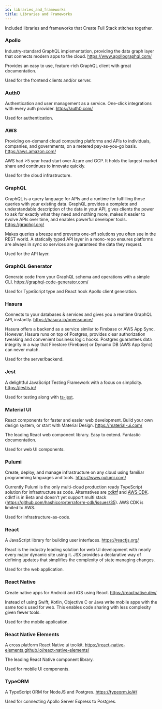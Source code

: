 ```yaml
---
id: libraries_and_frameworks
title: Libraries and Frameworks
---
```


Included libraries and frameworks that Create Full Stack stitches together.

### Apollo

Industry-standard GraphQL implementation, providing the data graph layer that connects modern apps to the cloud. https://www.apollographql.com/

Provides an easy to use, feature-rich GraphQL client with great documentation.

Used for the frontend clients and/or server.

### Auth0

Authentication and user management as a service. One-click integrations with every auth provider. https://auth0.com/

Used for authentication.

### AWS

Providing on-demand cloud computing platforms and APIs to individuals, companies, and governments, on a metered pay-as-you-go basis. https://aws.amazon.com/

AWS had >5 year head start over Azure and GCP. It holds the largest market share and continues to innovate quickly.

Used for the cloud infrastructure.

### GraphQL

GraphQL is a query language for APIs and a runtime for fulfilling those queries with your existing data. GraphQL provides a complete and understandable description of the data in your API, gives clients the power to ask for exactly what they need and nothing more, makes it easier to evolve APIs over time, and enables powerful developer tools. https://graphql.org/

Makes queries a breeze and prevents one-off solutions you often see in the REST world. A statically typed API layer in a mono-repo ensures platforms are always in sync so services are guaranteed the data they request.

Used for the API layer.

### GraphQL Generator

Generate code from your GraphQL schema and operations with a simple CLI. https://graphql-code-generator.com/

Used for TypeScript type and React hook Apollo client generation.

### Hasura

Connects to your databases & services and gives you a realtime GraphQL API, instantly. https://hasura.io/opensource/

Hasura offers a backend as a service similar to Firebase or AWS App Sync. However, Hasura runs on top of Postgres, provides clear authorization tweaking and convenient business logic hooks. Postgres guarantees data integrity in a way that Firestore (Firebase) or Dynamo DB (AWS App Sync) can never match.

Used for the server/backend.

### Jest

A delightful JavaScript Testing Framework with a focus on simplicity. https://jestjs.io/

Used for testing along with [ts-jest](https://kulshekhar.github.io/ts-jest/).

### Material UI

React components for faster and easier web development. Build your own design system, or start with Material Design. https://material-ui.com/

The leading React web component library. Easy to extend. Fantastic documentation.

Used for web UI components.

### Pulumi

Create, deploy, and manage infrastructure on any cloud using familiar programming languages and tools. https://www.pulumi.com/

Currently Pulumi is the only multi-cloud production ready TypeScript solution for infrastructure as code. Alternatives are [cdktf](https://learn.hashicorp.com/tutorials/terraform/cdktf?in=terraform/cdktf) and [AWS CDK](https://aws.amazon.com/cdk/). cdktf is in Beta and doesn't yet support multi stack (https://github.com/hashicorp/terraform-cdk/issues/35). AWS CDK is limited to AWS.

Used for infrastructure-as-code.

### React

A JavaScript library for building user interfaces. https://reactjs.org/

React is the industry leading solution for web UI development with nearly every major dynamic site using it. JSX provides a declarative way of defining updates that simplifies the complexity of state managing changes.

Used for the web application.

### React Native

Create native apps for Android and iOS using React. https://reactnative.dev/

Instead of using Swift, Kotlin, Objective C or Java write mobile apps with the same tools used for web. This enables code sharing with less complexity given fewer tools.

Used for the mobile application.

### React Native Elements

A cross platform React Native ui toolkit. https://react-native-elements.github.io/react-native-elements/

The leading React Native component library.

Used for mobile UI components.

### TypeORM

A TypeScript ORM for NodeJS and Postgres. https://typeorm.io/#/

Used for connecting Apollo Server Express to Postgres.
